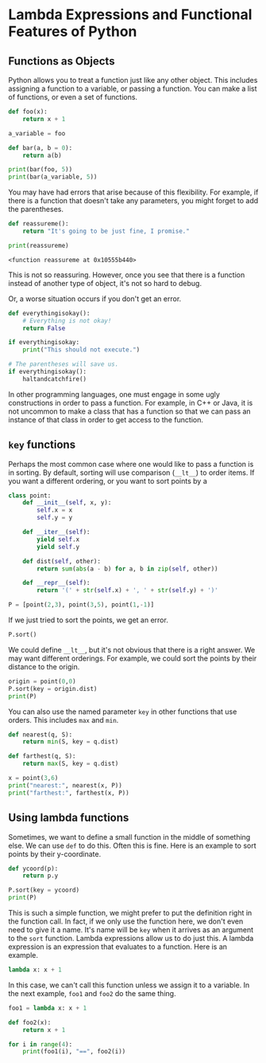 # Lambda Expressions and Functional Features of Python

## Functions as Objects

Python allows you to treat a function just like any other object.
This includes assigning a function to a variable, or passing a function.
You can make a list of functions, or even a set of functions.

```python {cmd}
def foo(x):
    return x + 1

a_variable = foo

def bar(a, b = 0):
    return a(b)

print(bar(foo, 5))
print(bar(a_variable, 5))
```

You may have had errors that arise because of this flexibility.
For example, if there is a function that doesn't take any parameters, you might forget to add the parentheses.


```python
def reassureme():
    return "It's going to be just fine, I promise."

print(reassureme)
```

```
<function reassureme at 0x10555b440>
```

This is not so reassuring.  However, once you see that there is a function instead of another type of object, it's not so hard to debug.

Or, a worse situation occurs if you don't get an error.

```python {cmd}
def everythingisokay():
    # Everything is not okay!
    return False

if everythingisokay:
    print("This should not execute.")

# The parentheses will save us.
if everythingisokay():
    haltandcatchfire()
```

In other programming languages, one must engage in some ugly constructions in order to pass a function.
For example, in C++ or Java, it is not uncommon to make a class that has a function so that we can pass an instance of that class in order to get access to the function.

## `key` functions

Perhaps the most common case where one would like to pass a function is in sorting.
By default, sorting will use comparison (`__lt__`) to order items.
If you want a different ordering, or you want to sort points by a

```python {cmd id="point"}
class point:
    def __init__(self, x, y):
        self.x = x
        self.y = y

    def __iter__(self):
        yield self.x
        yield self.y

    def dist(self, other):
        return sum(abs(a - b) for a, b in zip(self, other))

    def __repr__(self):
        return '(' + str(self.x) + ', ' + str(self.y) + ')'

P = [point(2,3), point(3,5), point(1,-1)]
```

If we just tried to sort the points, we get an error.

```python {cmd continue="point"}
P.sort()
```

We could define `__lt__`, but it's not obvious that there is a right answer.
We may want different orderings.
For example, we could sort the points by their distance to the origin.

```python {cmd continue="point"}
origin = point(0,0)
P.sort(key = origin.dist)
print(P)
```

You can also use the named parameter `key` in other functions that use orders.
This includes `max` and `min`.

```python {cmd continue="point"}
def nearest(q, S):
    return min(S, key = q.dist)

def farthest(q, S):
    return max(S, key = q.dist)

x = point(3,6)
print("nearest:", nearest(x, P))
print("farthest:", farthest(x, P))
```

## Using lambda functions

Sometimes, we want to define a small function in the middle of something else.
We can use `def` to do this.
Often this is fine.
Here is an example to sort points by their y-coordinate.

```python {cmd continue="point"}
def ycoord(p):
    return p.y

P.sort(key = ycoord)
print(P)
```

This is such a simple function, we might prefer to put the definition right in the function call.
In fact, if we only use the function here, we don't even need to give it a name.
It's name will be `key` when it arrives as an argument to the `sort` function.
Lambda expressions allow us to do just this.
A lambda expression is an expression that evaluates to a function.
Here is an example.

```python
lambda x: x + 1
```

In this case, we can't call this function unless we assign it to a variable.
In the next example, `foo1` and `foo2` do the same thing.

```python {cmd}
foo1 = lambda x: x + 1

def foo2(x):
    return x + 1

for i in range(4):
    print(foo1(i), "==", foo2(i))
```
